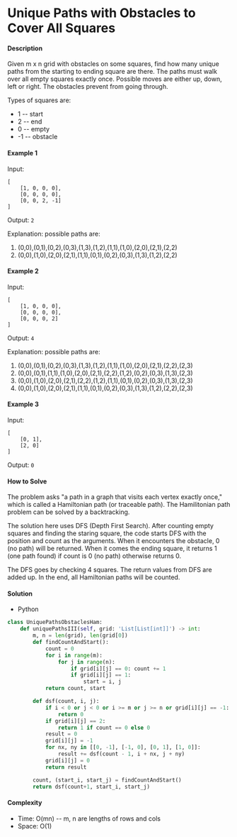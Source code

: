 # Unique Paths with Obstacles to Cover All Squares

#### Description

Given m x n grid with obstacles on some squares, find how many unique paths from the starting to ending square are there. The paths must walk over all empty squares exactly once. Possible moves are either up, down, left or right. The obstacles prevent from going through.

Types of squares are:
- 1 -- start
- 2 -- end
- 0 -- empty
- -1 -- obstacle

#### Example 1

Input: 
```
[
    [1, 0, 0, 0],
    [0, 0, 0, 0],
    [0, 0, 2, -1]
]
```

Output: `2`

Explanation: possible paths are:
1. (0,0),(0,1),(0,2),(0,3),(1,3),(1,2),(1,1),(1,0),(2,0),(2,1),(2,2)
2. (0,0),(1,0),(2,0),(2,1),(1,1),(0,1),(0,2),(0,3),(1,3),(1,2),(2,2)

#### Example 2

Input:
```
[
    [1, 0, 0, 0],
    [0, 0, 0, 0],
    [0, 0, 0, 2]
]
```

Output: `4`

Explanation: possible paths are:
1. (0,0),(0,1),(0,2),(0,3),(1,3),(1,2),(1,1),(1,0),(2,0),(2,1),(2,2),(2,3)
2. (0,0),(0,1),(1,1),(1,0),(2,0),(2,1),(2,2),(1,2),(0,2),(0,3),(1,3),(2,3)
3. (0,0),(1,0),(2,0),(2,1),(2,2),(1,2),(1,1),(0,1),(0,2),(0,3),(1,3),(2,3)
4. (0,0),(1,0),(2,0),(2,1),(1,1),(0,1),(0,2),(0,3),(1,3),(1,2),(2,2),(2,3)

#### Example 3

Input:
```
[
    [0, 1],
    [2, 0]
]
```

Output: `0`

#### How to Solve

The problem asks "a path in a graph that visits each vertex exactly once," which is called a Hamiltonian path (or traceable path). The Hamilitonian path problem can be solved by a backtracking.

The solution here uses DFS (Depth First Search).
After counting empty squares and finding the staring square, the code starts DFS with the position and count as the arguments. When it encounters the obstacle, 0 (no path) will be returned. When it comes the ending square, it returns 1 (one path found) if count is 0 (no path) otherwise returns 0.

The DFS goes by checking 4 squares. The return values from DFS are added up. In the end, all Hamiltonian paths will be counted.

#### Solution

- Python

```python
class UniquePathsObstaclesHam:
    def uniquePathsIII(self, grid: 'List[List[int]]') -> int:
        m, n = len(grid), len(grid[0])
        def findCountAndStart():
            count = 0
            for i in range(m):
                for j in range(n):
                    if grid[i][j] == 0: count += 1
                    if grid[i][j] == 1:
                        start = i, j
            return count, start

        def dsf(count, i, j):
            if i < 0 or j < 0 or i >= m or j >= n or grid[i][j] == -1:
                return 0
            if grid[i][j] == 2:
                return 1 if count == 0 else 0
            result = 0
            grid[i][j] = -1
            for nx, ny in [[0, -1], [-1, 0], [0, 1], [1, 0]]:
                result += dsf(count - 1, i + nx, j + ny)
            grid[i][j] = 0
            return result

        count, (start_i, start_j) = findCountAndStart()
        return dsf(count+1, start_i, start_j)
```

#### Complexity

- Time: O(mn) -- m, n are lengths of rows and cols
- Space: O(1)